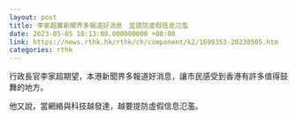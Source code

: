 ```yaml
---
layout: post
title: 李家超冀新聞界多報道好消息　並提防虛假信息氾濫
date: 2023-05-05 18:13:08.000000000 +08:00
link: https://news.rthk.hk/rthk/ch/component/k2/1699353-20230505.htm
categories: rthk
---
```


行政長官李家超期望，本港新聞界多報道好消息，讓市民感受到香港有許多值得鼓舞的地方。

他又說，當網絡與科技越發達，越要提防虛假信息氾濫。
